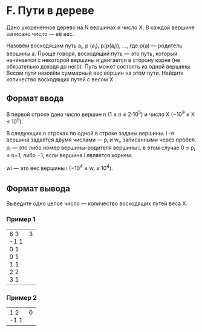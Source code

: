 # F. Пути в дереве

Дано укоренённое дерево на N вершинах и число X. 
В каждой вершине записано число — её вес.

Назовём восходящим путь a<sub>i</sub>, p (a<sub>i</sub>), p(p(a<sub>i</sub>)), ..., где p(a) — родитель вершины a. 
Проще говоря, восходящий путь — это путь, который начинается с некоторой вершины и двигается в сторону корня (не обязательно доходя до него). Путь может состоять из одной вершины.
Весом пути назовём суммарный вес вершин на этом пути.
Найдите количество восходящих путей с весом
X
.


## Формат ввода
В первой строке дано число вершин n (1 ≤ n ≤ 2⋅10<sup>5</sup>) и число X (−10<sup>9</sup> ≤ X ≤ 10<sup>9</sup>).

В следующих n строках по одной в строке заданы вершины. i -я вершина задаётся двумя числами — p<sub>i</sub> и w<sub>i</sub>, записанными через пробел. p<sub>i</sub> — это либо номер вершины-родителя вершины i, 
в этом случае 0 ≤ p<sub>i</sub> ≤ n−1, либо −1, если вершина i является корнем. 

wi — это вес вершины i (−10<sup>4</sup> ≤ w<sub>i</sub> ≤ 10<sup>4</sup>).

## Формат вывода

Выведите одно целое число — количество восходящих путей веса X.

### Пример 1

<table><tr>
<td>
6 3<br>
-1 1<br>
0 1<br>
0 1<br>
1 1<br>
2 2<br>
3 1
</td>
<td>
3<br>
<br>
<br>
<br>
<br>
<br>
<br>
</td>
</tr></table>

### Пример 2

<table><tr>
<td>
1 2<br>
-1 1
</td>
<td>
0<br>
<br>
</td>
</tr></table>